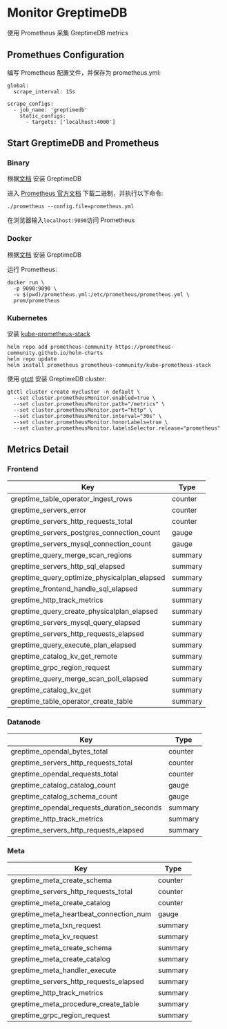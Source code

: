 # Monitor GreptimeDB

使用 Prometheus 采集 GreptimeDB metrics

## Promethues Configuration

编写 Prometheus 配置文件，并保存为 prometheus.yml:
```
global:
  scrape_interval: 15s

scrape_configs:
  - job_name: 'greptimedb'
    static_configs:
      - targets: ['localhost:4000']
```

## Start GreptimeDB and Prometheus
### Binary

根据[文档](https://docs.greptime.cn/getting-started/try-out-greptimedb#binary) 安装 GreptimeDB

进入 [Prometheus 官方文档](https://prometheus.io/download/) 下载二进制，并执行以下命令:

```
./prometheus --config.file=prometheus.yml
```

在浏览器输入`localhost:9090`访问 Prometheus

### Docker

根据[文档](https://docs.greptime.cn/getting-started/try-out-greptimedb#docker) 安装 GreptimeDB

运行 Prometheus:
```
docker run \
  -p 9090:9090 \
  -v $(pwd)/prometheus.yml:/etc/prometheus/prometheus.yml \
  prom/prometheus
```

### Kubernetes

安装 [kube-prometheus-stack](https://github.com/prometheus-community/helm-charts/tree/main/charts/kube-prometheus-stack) 
```
helm repo add prometheus-community https://prometheus-community.github.io/helm-charts
helm repo update
helm install prometheus prometheus-community/kube-prometheus-stack
```

使用 [gtctl](https://docs.greptime.cn/user-guide/operations/gtctl) 安装 GreptimeDB cluster:
```
gtctl cluster create mycluster -n default \
  --set cluster.prometheusMonitor.enabled=true \
  --set cluster.prometheusMonitor.path="/metrics" \
  --set cluster.prometheusMonitor.port="http" \
  --set cluster.prometheusMonitor.interval="30s" \
  --set cluster.prometheusMonitor.honorLabels=true \
  --set cluster.prometheusMonitor.labelsSelector.release="prometheus"
```

## Metrics Detail

### Frontend

| Key                                          | Type    |
|----------------------------------------------|---------|
| greptime_table_operator_ingest_rows          | counter |
| greptime_servers_error                       | counter |
| greptime_servers_http_requests_total         | counter |
| greptime_servers_postgres_connection_count   | gauge   |
| greptime_servers_mysql_connection_count      | gauge   |
| greptime_query_merge_scan_regions            | summary |
| greptime_servers_http_sql_elapsed            | summary |
| greptime_query_optimize_physicalplan_elapsed | summary |
| greptime_frontend_handle_sql_elapsed         | summary |
| greptime_http_track_metrics                  | summary |
| greptime_query_create_physicalplan_elapsed   | summary |
| greptime_servers_mysql_query_elapsed         | summary |
| greptime_servers_http_requests_elapsed       | summary |
| greptime_query_execute_plan_elapsed          | summary |
| greptime_catalog_kv_get_remote               | summary |
| greptime_grpc_region_request                 | summary |
| greptime_query_merge_scan_poll_elapsed       | summary |
| greptime_catalog_kv_get                      | summary |
| greptime_table_operator_create_table         | summary |


### Datanode

| Key                                        | Type    |
|--------------------------------------------|---------|
| greptime_opendal_bytes_total               | counter |
| greptime_servers_http_requests_total       | counter |
| greptime_opendal_requests_total            | counter |
| greptime_catalog_catalog_count             | gauge   |
| greptime_catalog_schema_count              | gauge   |
| greptime_opendal_requests_duration_seconds | summary |
| greptime_http_track_metrics                | summary |
| greptime_servers_http_requests_elapsed     | summary |


### Meta

| Key                                    | Type    |
|----------------------------------------|---------|
| greptime_meta_create_schema            | counter |
| greptime_servers_http_requests_total   | counter |
| greptime_meta_create_catalog           | counter |
| greptime_meta_heartbeat_connection_num | gauge   |
| greptime_meta_txn_request              | summary |
| greptime_meta_kv_request               | summary |
| greptime_meta_create_schema            | summary |
| greptime_meta_create_catalog           | summary |
| greptime_meta_handler_execute          | summary |
| greptime_servers_http_requests_elapsed | summary |
| greptime_http_track_metrics            | summary |
| greptime_meta_procedure_create_table   | summary |
| greptime_grpc_region_request           | summary |

